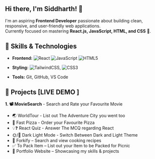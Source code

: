 ## Hi there, I'm Siddharth! 👋

I'm an aspiring **Frontend Developer** passionate about building clean, responsive, and user-friendly web applications.  
Currently focused on mastering **React.js, JavaScript, HTML, and CSS** 🚀. 


## 🔨 Skills & Technologies
- **Frontend:**
![React](https://img.shields.io/badge/React-20232A?style=for-the-badge&logo=react&logoColor=61DAFB)  ![JavaScript](https://img.shields.io/badge/JavaScript-fff3bf?style=for-the-badge&logo=JavaScript&logoColor=fff)  ![HTML5](https://img.shields.io/badge/HTML5-38B2AC?style=for-the-badge&logo=HTML5&logoColor=ffe066)

- **Styling:**
  ![TailwindCSS](https://img.shields.io/badge/Tailwind_CSS-38B2AC?style=for-the-badge&logo=tailwind-css&logoColor=white), ![CSS3](https://img.shields.io/badge/CSS3-38B2AC?style=for-the-badge&logo=CSS3&logoColor=ffe066)
    
- **Tools:**
  Git, GitHub, VS Code  


## 🚀 Projects [LIVE DEMO ]
**1. 📽️ MovieSearch** - Search and Rate your Favourite Movie
- 🌏 WorldTour - List out The Adventure City you went too
- 🍕 Fast Pizza - Order your Favourite Pizza
- 💡❓ React Quiz - Answer The MCQ regarding React
- 🌞/🌛 Dark Light Mode - Switch Between Dark and Light Theme
- 🍴 Forkify – Search and view cooking recipes  
- ✅ To Pack Item – List out your Item to be Packed for Picnic  
- 🎨 Portfolio Website – Showcasing my skills & projects  

